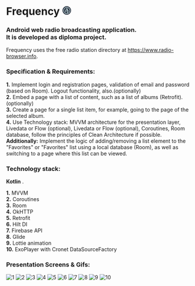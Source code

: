 # Frequency <img src="app/src/main/res/mipmap-hdpi/ic_launcher_round.png" alt="drawing" width="25"/>
### Android web radio broadcasting application. <br/> It is developed as diploma project.

Frequency uses the free radio station directory at https://www.radio-browser.info.

### Specification & Requirements:

__1.__ Implement login and registration pages, validation of email and password (based on Room). Logout functionality, also.(optionally) <br/>
__2.__ Embed a page with a list of content, such as a list of albums (Retrofit). (optionally) <br/>
__3.__ Create a page for a single list item, for example, going to the page of the selected album. <br/>
__4.__ Use Technology stack: MVVM architecture for the presentation layer, Livedata or Flow (optional), Livedata or Flow (optional), Coroutines, Room database, follow the principles of Clean Architecture if possible. <br/>
__Additionally:__ Implement the logic of adding/removing a list element to the "Favorites" or "Favorites" list using a local database (Room), as well as switching to a page where this list can be viewed. <br/>

### Technology stack: 

__Kotlin__ . <br/>

__1.__ MVVM <br/>
__2.__ Coroutines <br/>
__3.__ Room <br/>
__4.__ OkHTTP <br/>
__5.__ Retrofit <br/>
__6.__ Hilt DI<br/>
__7.__ Firebase API <br/>
__8.__ Glide <br/>
__9.__ Lottie animation <br/>
__10.__ ExoPlayer with Cronet DataSourceFactory <br/>


### Presentation Screens & Gifs:

<div class="row">
  <img src="https://user-images.githubusercontent.com/71845637/158758951-4360f3b2-1f5b-41b9-bb7e-4297de3bf2c5.jpg" alt="1" width="32%"/>
  <img src="https://user-images.githubusercontent.com/71845637/158758957-232573db-6363-487c-8cbd-937516129201.jpg" alt="2" width="32%"/>
  <img src="https://user-images.githubusercontent.com/71845637/158758958-3c9ee218-19e0-4c76-a29e-8ab1a5272725.jpg" alt="3" width="32%"/>
  <img src="https://user-images.githubusercontent.com/71845637/158758961-6172ed54-df09-4c2f-af8d-8c3538b0f9bd.jpg" alt="4" width="32%"/>
  <img src="https://user-images.githubusercontent.com/71845637/158758964-b241eda2-e3df-4f48-b482-001c04d432cf.jpg" alt="5" width="32%"/>
  <img src="https://user-images.githubusercontent.com/71845637/158758966-a19d6a54-b28a-4dea-92ad-83dc3fef08de.jpg" alt="6" width="32%"/>
  <img src="https://user-images.githubusercontent.com/71845637/158758968-8839b5ce-c117-4707-8f67-14990dbdbba6.jpg" alt="7" width="32%"/>
  <img src="https://user-images.githubusercontent.com/71845637/158758969-da9f8c63-6d39-4204-bf4f-382c696ad031.jpg" alt="8" width="32%"/>
  <img src="https://user-images.githubusercontent.com/71845637/158758973-d1c583b8-0ee4-4204-9ef4-ee8653c5f54d.jpg" alt="9" width="32%"/>
  <img src="https://user-images.githubusercontent.com/71845637/158758974-609ead3d-8f73-4ddd-811b-cbce9d4c1400.jpg" alt="10" width="32%"/>
</div>
